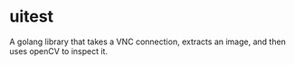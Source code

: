 uitest
======

A golang library that takes a VNC connection, extracts an image, and then uses openCV to inspect it.
